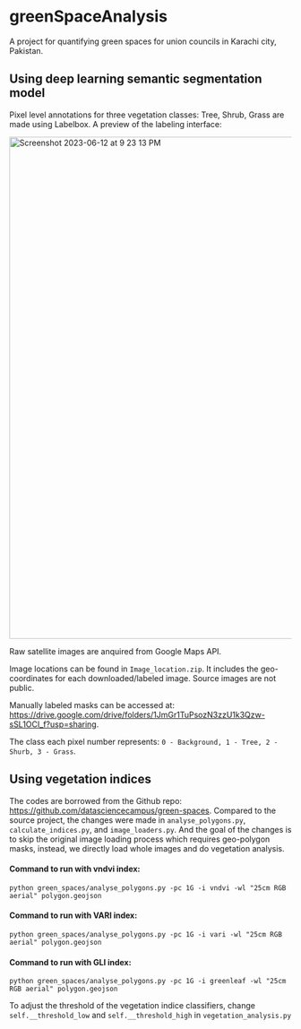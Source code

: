 # greenSpaceAnalysis
A project for quantifying green spaces for union councils in Karachi city, Pakistan.
 

## Using deep learning semantic segmentation model

Pixel level annotations for three vegetation classes: Tree, Shrub, Grass are made using Labelbox. A preview of the labeling interface:

<img width="896" alt="Screenshot 2023-06-12 at 9 23 13 PM" src="https://github.com/manzar-123/greenSpaceAnalysis/assets/30038903/35d766ed-2031-4fca-b56f-3f89b7d1b26b">



Raw satellite images are anquired from Google Maps API. 

Image locations can be found in ```` Image_location.zip ````. It includes the geo-coordinates for each downloaded/labeled image. Source images are not public. 

Manually labeled masks can be accessed at: https://drive.google.com/drive/folders/1JmGr1TuPsozN3zzU1k3Qzw-sSL1OCI_f?usp=sharing. 

The class each pixel number represents:  ````0 - Background, 1 - Tree, 2 - Shurb, 3 - Grass````.





## Using vegetation indices

The codes are borrowed from the Github repo: https://github.com/datasciencecampus/green-spaces. Compared to the source project, the changes were made in ````analyse_polygons.py````, ````calculate_indices.py````, and ````image_loaders.py````. And the goal of the changes is to skip the original image loading process which requires geo-polygon masks, instead, we directly load whole images and do vegetation analysis.


#### Command to run with vndvi index: 
````python green_spaces/analyse_polygons.py -pc 1G -i vndvi -wl "25cm RGB aerial" polygon.geojson````

#### Command to run with VARI index: 
````python green_spaces/analyse_polygons.py -pc 1G -i vari -wl "25cm RGB aerial" polygon.geojson````

#### Command to run with GLI index: 
````python green_spaces/analyse_polygons.py -pc 1G -i greenleaf -wl "25cm RGB aerial" polygon.geojson````


To adjust the threshold of the vegetation indice classifiers, change ````self.__threshold_low```` and ````self.__threshold_high```` in ````vegetation_analysis.py````




